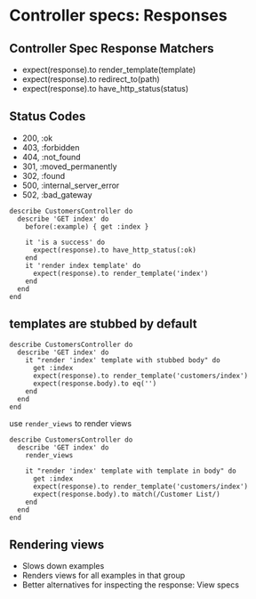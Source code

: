 # Controller specs: Responses

## Controller Spec Response Matchers

- expect(response).to render_template(template)
- expect(response).to redirect_to(path)
- expect(response).to have_http_status(status)

## Status Codes

- 200, :ok
- 403, :forbidden
- 404, :not_found
- 301, :moved_permanently
- 302, :found
- 500, :internal_server_error
- 502, :bad_gateway

```
describe CustomersController do
  describe 'GET index' do
    before(:example) { get :index }

    it 'is a success' do
      expect(response).to have_http_status(:ok)
    end
    it 'render index template' do
      expect(response).to render_template('index')
    end
  end
end
```

## templates are stubbed by default

```
describe CustomersController do
  describe 'GET index' do
    it "render 'index' template with stubbed body" do
      get :index
      expect(response).to render_template('customers/index')
      expect(response.body).to eq('')
    end
  end
end
```

use `render_views` to render views

```
describe CustomersController do
  describe 'GET index' do
    render_views

    it "render 'index' template with template in body" do
      get :index
      expect(response).to render_template('customers/index')
      expect(response.body).to match(/Customer List/)
    end
  end
end
```

## Rendering views

- Slows down examples
- Renders views for all examples in that group
- Better alternatives for inspecting the response: View specs


